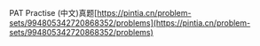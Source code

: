 PAT Practise (中文)真题[https://pintia.cn/problem-sets/994805342720868352/problems](https://pintia.cn/problem-sets/994805342720868352/problems)